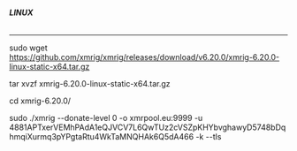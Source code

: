 ###### **LINUX**

________________________________________





sudo wget https://github.com/xmrig/xmrig/releases/download/v6.20.0/xmrig-6.20.0-linux-static-x64.tar.gz


 tar xvzf xmrig-6.20.0-linux-static-x64.tar.gz



cd xmrig-6.20.0/


sudo ./xmrig --donate-level 0 -o xmrpool.eu:9999 -u 4881APTxerVEMhPAdA1eQJVCV7L6QwTUz2cVSZpKHYbvghawyD5748bDqhmqiXurmq3pYPgtaRtu4WkTaMNQHAk6Q5dA466 -k --tls
